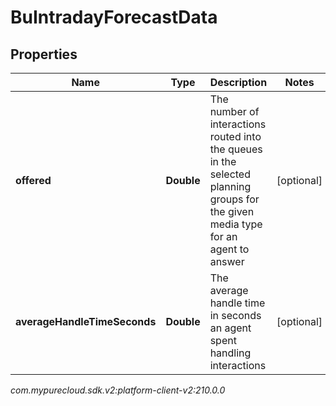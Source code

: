 # BuIntradayForecastData


## Properties

| Name | Type | Description | Notes |
| ------------ | ------------- | ------------- | ------------- |
| **offered** | **Double** | The number of interactions routed into the queues in the selected planning groups for the given media type for an agent to answer |  [optional] |
| **averageHandleTimeSeconds** | **Double** | The average handle time in seconds an agent spent handling interactions |  [optional] |




_com.mypurecloud.sdk.v2:platform-client-v2:210.0.0_
